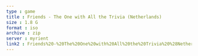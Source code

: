 ```yaml
---
type : game
title : Friends - The One with All the Trivia (Netherlands)
size : 1.8 G
format : iso
archive : zip
server : myrient
link2 : Friends%20-%20The%20One%20with%20All%20the%20Trivia%20%28Netherlands%29
---
```

